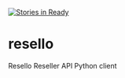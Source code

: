 [![Stories in Ready](https://badge.waffle.io/duct-tape/resello.png?label=ready&title=Ready)](https://waffle.io/duct-tape/resello)
# resello
Resello Reseller API Python client
